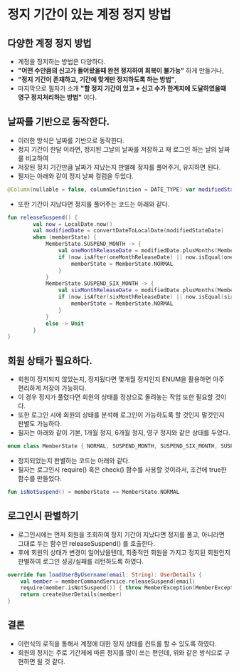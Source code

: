 # 정지 기간이 있는 계정 정지 방법

## 다양한 계정 정지 방법
* 계정을 정지하는 방법은 다양하다. 
* **"어떤 수만큼의 신고가 들어왔을때 완전 정지하여 회복이 불가능"** 하게 만들거나,
* **"정지 기간이 존재하고, 기간에 맞게만 정지하도록 하는 방법"**, 
* 마지막으로 필자가 소개 **"할 정지 기간이 있고 + 신고 수가 한계치에 도달하였을때 영구 정지처리하는 방법"** 이다.

## 날짜를 기반으로 동작한다.
* 이러한 방식은 날짜를 기반으로 동작한다.
* 정지 기간이 한달 이라면, 정지된 그날의 날짜를 저장하고 재 로그인 하는 날의 날짜를 비교하여
* 저장된 정지 기간만큼 날짜가 지났는지 판별해 정지를 풀어주거, 유지하면 된다.
* 필자는 아래와 같이 정지 날짜 컬럼을 두었다.
```kotlin
@Column(nullable = false, columnDefinition = DATE_TYPE) var modifiedStateDate: Int = getDateDigit(LocalDate.now())
```
* 또한 기간이 지났다면 정지를 풀어주는 코드는 아래와 같다.
```kotlin
fun releaseSuspend() {
        val now = LocalDate.now()
        val modifiedDate = convertDateToLocalDate(modifiedStateDate)
        when (memberState) {
            MemberState.SUSPEND_MONTH -> {
                val oneMonthReleaseDate = modifiedDate.plusMonths(MemberConstant.ONE_MONTH)
                if (now.isAfter(oneMonthReleaseDate) || now.isEqual(oneMonthReleaseDate)) {
                    memberState = MemberState.NORMAL
                }
            }
            MemberState.SUSPEND_SIX_MONTH -> {
                val sixMonthReleaseDate = modifiedDate.plusMonths(MemberConstant.SIX_MONTH)
                if (now.isAfter(sixMonthReleaseDate) || now.isEqual(sixMonthReleaseDate)) {
                    memberState = MemberState.NORMAL
                }
            }
            else -> Unit
        }
}
```

## 회원 상태가 필요하다.
* 회원이 정지되지 않았는지, 정지됬다면 몇개월 정지인지 ENUM을 활용하면 아주 편리하게 저장이 가능하다.
* 이 경우 정지가 풀렸다면 회원의 상태를 정상으로 돌려놓는 작업 또한 필요할 것이다.
* 또한 로그인 시에 회원의 상태를 분석해 로그인이 가능하도록 할 것인지 말것인지 판별도 가능하다.
* 필자는 아래와 같이 기본, 1개월 정지, 6개월 정지, 영구 정지와 같은 상태를 두었다.
```kotlin
enum class MemberState { NORMAL, SUSPEND_MONTH, SUSPEND_SIX_MONTH, SUSPEND_FOREVER }
```
* 정지되었는지 판별하는 코드는 아래와 같다.
* 필자는 로그인시 require() 혹은 check() 함수를 사용할 것이라서, 조건에 true한 함수를 만들었다.
```kotlin
fun isNotSuspend() = memberState == MemberState.NORMAL
```

## 로그인시 판별하기
* 로그인시에는 먼저 회원을 조회하여 정지 기간이 지났다면 정지를 풀고, 아니라면 그대로 두는 함수인 releaseSuspend() 를 호출한다.
* 후에 회원의 상태가 변경이 일어났을텐데, 최종적인 회원을 가지고 정지된 회원인지 판별하여 로그인 성공/실패를 리턴하도록 하였다.
```kotlin
override fun loadUserByUsername(email: String): UserDetails {
    val member = memberCommandService.releaseSuspend(email)
    require(member.isNotSuspend()) { throw MemberException(MemberExceptionMessage.SUSPEND_MEMBER) }
    return createUserDetails(member)
}
```

## 결론
* 이런식의 로직을 통해서 계정에 대한 정지 상태를 컨트롤 할 수 있도록 하였다.
* 회원의 정지는 주로 기간제에 따른 정지를 많이 쓰는 편인데, 위와 같은 방식으로 구현하면 될 것 같다.